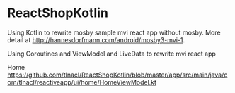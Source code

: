 # ReactShopKotlin
Using Kotlin to rewrite mosby sample mvi react app without mosby. More detail at http://hannesdorfmann.com/android/mosby3-mvi-1.

Using Coroutines and ViewModel and LiveData to rewrite mvi react app

Home https://github.com/tlnacl/ReactShopKotlin/blob/master/app/src/main/java/com/tlnacl/reactiveapp/ui/home/HomeViewModel.kt